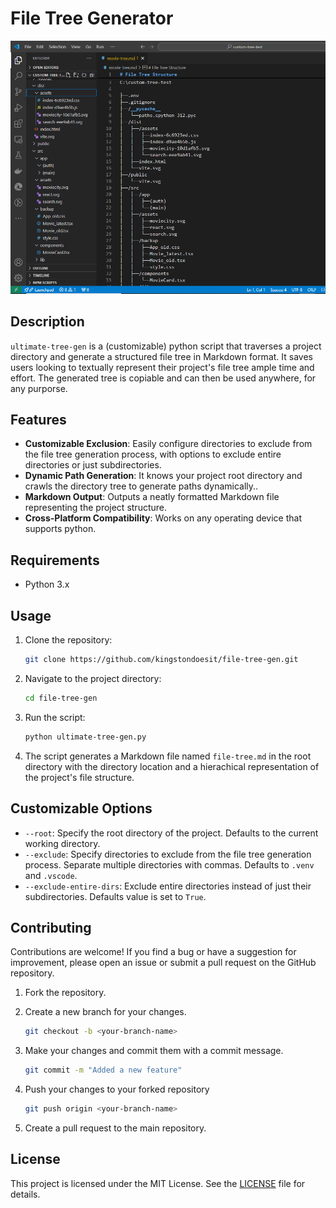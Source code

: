 # File Tree Generator

![file-tree-gen demo](./Assets/treegen-demo.png)

## Description

`ultimate-tree-gen` is a (customizable) python script that traverses a project directory and generate a structured file tree in Markdown format. It saves users looking to textually represent their project's file tree ample time and effort. The generated tree is copiable and can then be used anywhere, for any purporse.

## Features

- **Customizable Exclusion**: Easily configure directories to exclude from the file tree generation process, with options to exclude entire directories or just subdirectories.
- **Dynamic Path Generation**: It knows your project root directory and crawls the directory tree to generate paths dynamically..
- **Markdown Output**: Outputs a neatly formatted Markdown file representing the project structure.
- **Cross-Platform Compatibility**: Works on any operating device that supports python.

<!-- - Generates a visual representation of the directory structure.
- Excludes specified directories. -->

## Requirements

- Python 3.x

## Usage

1. Clone the repository:

   ```bash
   git clone https://github.com/kingstondoesit/file-tree-gen.git
   ```

2. Navigate to the project directory:

   ``` bash
   cd file-tree-gen
   ```

3. Run the script:

   ``` bash
   python ultimate-tree-gen.py
   ```

4. The script generates a Markdown file named `file-tree.md` in the root directory with the directory location and a hierachical representation of the project's file structure.

## Customizable Options

- `--root`: Specify the root directory of the project. Defaults to the current working directory.
- `--exclude`: Specify directories to exclude from the file tree generation process. Separate multiple directories with commas. Defaults to `.venv` and `.vscode`.
- `--exclude-entire-dirs`: Exclude entire directories instead of just their subdirectories. Defaults value is set to `True`.

## Contributing

Contributions are welcome! If you find a bug or have a suggestion for improvement, please open an issue or submit a pull request on the GitHub repository.

1. Fork the repository.

2. Create a new branch for your changes.

   ``` bash
   git checkout -b <your-branch-name>
   ```

3. Make your changes and commit them with a commit message.

   ``` bash
   git commit -m "Added a new feature"
   ```

4. Push your changes to your forked repository

   ``` bash
   git push origin <your-branch-name>

   ```

5. Create a pull request to the main repository.

## License

This project is licensed under the MIT License. See the [LICENSE](https://opensource.org/license/MIT) file for details.
